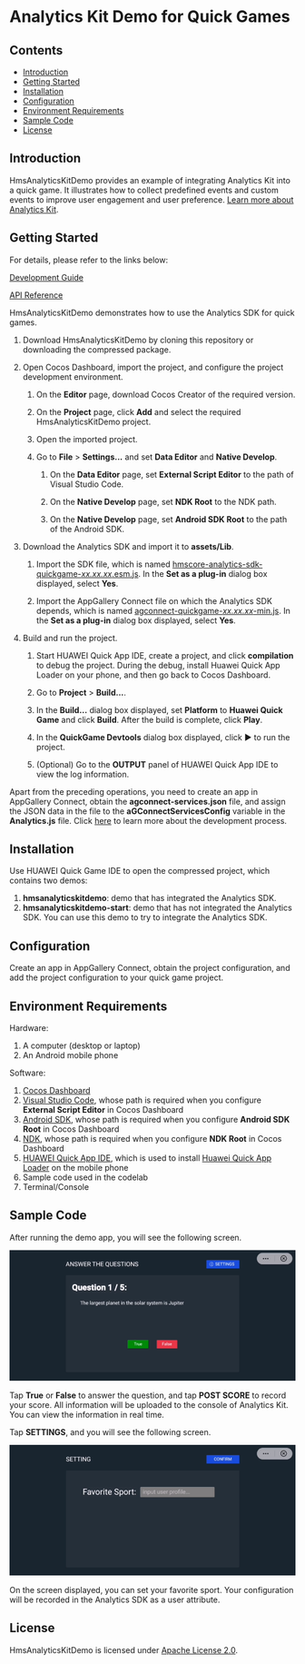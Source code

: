 # Analytics Kit Demo for Quick Games

## Contents

* [Introduction](#Introduction)
* [Getting Started](#Getting-Started)
* [Installation](#Installation)
* [Configuration](#Configuration)
* [Environment Requirements](#Environment-Requirements)
* [Sample Code](#Sample-Code)
* [License](#License)

## Introduction

HmsAnalyticsKitDemo provides an example of integrating Analytics Kit into a quick game. It illustrates how to collect predefined events and custom events to improve user engagement and user preference.
[Learn more about Analytics Kit](https://developer.huawei.com/consumer/en/doc/development/HMSCore-Guides/introduction-0000001050745149).

## Getting Started

For details, please refer to the links below:

[Development Guide](https://developer.huawei.com/consumer/en/doc/development/HMSCore-Guides/introduction-0000001050745149)

[API Reference](https://developer.huawei.com/consumer/en/doc/development/HMSCore-References/overview-0000001077819400)

HmsAnalyticsKitDemo demonstrates how to use the Analytics SDK for quick games.

1. Download HmsAnalyticsKitDemo by cloning this repository or downloading the compressed package. 

2. Open Cocos Dashboard, import the project, and configure the project development environment.

    1. On the **Editor** page, download Cocos Creator of the required version.

    2. On the **Project** page, click **Add** and select the required HmsAnalyticsKitDemo project.

    3. Open the imported project.

    4. Go to **File** > **Settings...** and set **Data Editor** and **Native Develop**.

        1. On the **Data Editor** page, set **External Script Editor** to the path of Visual Studio Code.

        2. On the **Native Develop** page, set **NDK Root** to the NDK path.

        3. On the **Native Develop** page, set **Android SDK Root** to the path of the Android SDK.

3. Download the Analytics SDK and import it to **assets/Lib**.

    1. Import the SDK file, which is named [hmscore-analytics-sdk-quickgame-*xx.xx.xx*.esm.js](https://developer.huawei.com/consumer/en/doc/development/HMSCore-Library/quickapp-sdk-download-0000001090739375). In the **Set as a plug-in** dialog box displayed, select **Yes**.

    2. Import the AppGallery Connect file on which the Analytics SDK depends, which is named [agconnect-quickgame-*xx.xx.xx*-min.js](https://developer.huawei.com/consumer/cn/doc/development/AppGallery-connect-Library/agc-auth-quickgame-sdkdownload-0000001182308451). In the **Set as a plug-in** dialog box displayed, select **Yes**.

4. Build and run the project.

    1. Start HUAWEI Quick App IDE, create a project, and click **compilation** to debug the project. During the debug, install Huawei Quick App Loader on your phone, and then go back to Cocos Dashboard.

    2. Go to **Project** > **Build...**.

    3. In the **Build...** dialog box displayed, set **Platform** to **Huawei Quick Game** and click **Build**. After the build is complete, click **Play**.

    4. In the **QuickGame Devtools** dialog box displayed, click ▶ to run the project.

    5. (Optional) Go to the **OUTPUT** panel of HUAWEI Quick App IDE to view the log information.

Apart from the preceding operations, you need to create an app in AppGallery Connect, obtain the **agconnect-services.json** file, and assign the JSON data in the file to the **aGConnectServicesConfig** variable in the **Analytics.js** file. Click [here](https://developer.huawei.com/consumer/en/doc/development/HMSCore-Guides/introduction-0000001050745149) to learn more about the development process.

## Installation

Use HUAWEI Quick Game IDE to open the compressed project, which contains two demos:
   1. **hmsanalyticskitdemo**: demo that has integrated the Analytics SDK.
   2. **hmsanalyticskitdemo-start**: demo that has not integrated the Analytics SDK. You can use this demo to try to integrate the Analytics SDK.

## Configuration

Create an app in AppGallery Connect, obtain the project configuration, and add the project configuration to your quick game project.

## Environment Requirements

Hardware:

1. A computer (desktop or laptop)
2. An Android mobile phone

Software:

1. [Cocos Dashboard](https://www.cocos.com/en/creator/download)
2. [Visual Studio Code](https://code.visualstudio.com/), whose path is required when you configure **External Script Editor** in Cocos Dashboard
3. [Android SDK](https://www.androiddevtools.cn/), whose path is required when you configure **Android SDK Root** in Cocos Dashboard
4. [NDK](https://developer.android.google.cn/ndk/downloads), whose path is required when you configure **NDK Root** in Cocos Dashboard
5. [HUAWEI Quick App IDE](https://developer.huawei.com/consumer/en/quickApp-ide/), which is used to install [Huawei Quick App Loader](https://developer.huawei.com/consumer/en/doc/development/quickApp-Guides/quickapp-installtool-0000001126543467) on the mobile phone
6. Sample code used in the codelab
7. Terminal/Console

## Sample Code

After running the demo app, you will see the following screen.

![screen_0](screenshot/screen_0.PNG)

Tap **True** or **False** to answer the question, and tap **POST SCORE** to record your score. All information will be uploaded to the console of Analytics Kit. You can view the information in real time.

Tap **SETTINGS**, and you will see the following screen.

![screen_1](screenshot/screen_1.PNG)

On the screen displayed, you can set your favorite sport. Your configuration will be recorded in the Analytics SDK as a user attribute.

## License

HmsAnalyticsKitDemo is licensed under [Apache License 2.0](http://www.apache.org/licenses/LICENSE-2.0).
